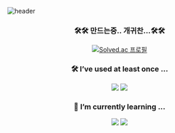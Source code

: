 
![header](https://capsule-render.vercel.app/api?type=waving&color=0:fe6560,30:d09be6,100:a2e6f5&height=300&&animation=twinkling&section=header&text=🥰%20Soieu's%20GitHub&fontSize=90&fontAlignY=40&fontColor=ffffff&stroke=d09be6)

<div align='center'>

### 🛠🛠 만드는중.. 개귀찬...🛠🛠
[![Solved.ac
프로필](http://mazassumnida.wtf/api/v2/generate_badge?boj=soieu)](https://solved.ac/soieu)

### 🛠 I’ve used at least once ...
<img src="https://img.shields.io/badge/C++-informational?style=for-the-badge&logo=c%2B%2B&logoColor=white"/>
<img src="https://img.shields.io/badge/python-blue?style=for-the-badge&logo=python&logoColor=white"/>

### 🌱 I’m currently learning ...
<img src="https://img.shields.io/badge/Spring-green?style=flat-square&logo=spring&logoColor=white"/>
<img src="https://img.shields.io/badge/Java-green?style=flat-square&logo=java&logoColor=white"/>
</div>


<!--
**soieu/soieu** is a ✨ _special_ ✨ repository because its `README.md` (this file) appears on your GitHub profile.

Here are some ideas to get you started:

- 🔭 I’m currently working on ...
- 🌱 I’m currently learning ...
- 👯 I’m looking to collaborate on ...
- 🤔 I’m looking for help with ...
- 💬 Ask me about ...
- 📫 How to reach me: ...
- 😄 Pronouns: ...
- ⚡ Fun fact: ...
- https://shields.io
- https://github.com/rzashakeri/beautify-github-profile
-->
